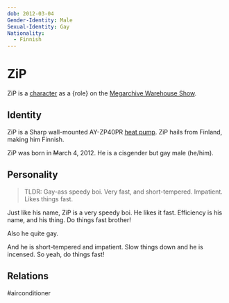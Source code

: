 ```yaml
---
dob: 2012-03-04
Gender-Identity: Male
Sexual-Identity: Gay
Nationality:
  - Finnish
---
```

# ZiP

ZiP is a [character](Characters.md) as a {role} on the [Megarchive Warehouse Show](Megarchive%20Warehouse%20Show.md).
## Identity

ZiP is a Sharp wall-mounted AY-ZP40PR [heat pump](../../Species/Air%20Conditioners.md). ZiP hails from Finland, making him Finnish.

ZiP was born in ~~M~~arch 4, 2012. He is a cisgender but gay male (he/him).

## Personality

> TLDR: Gay-ass speedy boi. Very fast, and short-tempered. Impatient. Likes things fast.

Just like his name, ZiP is a very speedy boi. He likes it fast. Efficiency is his name, and his thing. Do things fast brother!

Also he quite gay.

And he is short-tempered and impatient. Slow things down and he is incensed. So yeah, do things fast!
## Relations

#airconditioner 